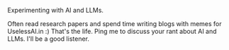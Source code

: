 Experimenting with AI and LLMs.

Often read research papers and spend time writing blogs with memes for UselessAI.in :) That's the life. Ping me to discuss your rant about AI and LLMs. I'll be a good listener.
